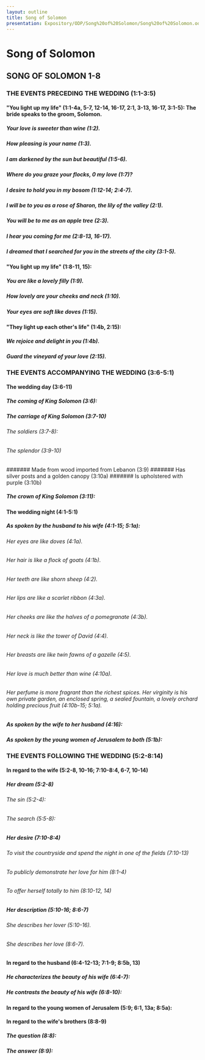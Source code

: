 ```yaml
---
layout: outline
title: Song of Solomon
presentation: Expository/ODP/Song%20of%20Solomon/Song%20of%20Solomon.odp
---
```

# Song of Solomon
## SONG OF SOLOMON 1-8
###  THE EVENTS PRECEDING THE WEDDING (1:1-3:5) 
####  \"You light up my life\" (1:1-4a, 5-7, 12-14, 16-17, 2:1, 3-13, 16-17, 3:1-5): The bride speaks to the groom, Solomon. 
#####  Your love is sweeter than wine (1:2). 
#####  How pleasing is your name (1:3). 
#####  I am darkened by the sun but beautiful (1:5-6). 
#####  Where do you graze your flocks, 0 my love (1:7)? 
#####  I desire to hold you in my bosom (1:12-14; 2:4-7). 
#####  I will be to you as a rose of Sharon, the lily of the valley (2:1). 
#####  You will be to me as an apple tree (2:3). 
#####  I hear you coming for me (2:8-13, 16-17). 
#####  I dreamed that I searched for you in the streets of the city (3:1-5).
####  \"You light up my life\" (1:8-11, 15): 
#####  You are like a lovely filly (1:9). 
#####  How lovely are your cheeks and neck (1:10). 
#####  Your eyes are soft like doves (1:15). 
####  \"They light up each other\'s life\" (1:4b, 2:15): 
#####  We rejoice and delight in you (1:4b). 
#####  Guard the vineyard of your love (2:15). 
###  THE EVENTS ACCOMPANYING THE WEDDING (3:6-5:1) 
####  The wedding day (3:6-11) 
#####  The coming of King Solomon (3:6): 
#####  The carriage of King Solomon (3:7-10) 
######  The soldiers (3:7-8): 
######  The splendor (3:9-10) 
#######  Made from wood imported from Lebanon (3:9) 
#######  Has silver posts and a golden canopy (3:10a) 
#######  Is upholstered with purple (3:10b) 
#####  The crown of King Solomon (3:11): 
####  The wedding night (4:1-5:1) 
#####  As spoken by the husband to his wife (4:1-15; 5:1a): 
######  Her eyes are like doves (4:1a). 
######  Her hair is like a flock of goats (4:1b). 
######  Her teeth are like shorn sheep (4:2). 
######  Her lips are like a scarlet ribbon (4:3a). 
######  Her cheeks are like the halves of a pomegranate (4:3b). 
######  Her neck is like the tower of David (4:4). 
######  Her breasts are like twin fawns of a gazelle (4:5). 
######  Her love is much better than wine (4:10a). 
######  Her perfume is more fragrant than the richest spices. Her virginity is his own private garden, an enclosed spring, a sealed fountain, a lovely orchard holding precious fruit (4:10b-15; 5:1a). 
#####  As spoken by the wife to her husband (4:16): 
#####  As spoken by the young women of Jerusalem to both (5:1b): 
###  THE EVENTS FOLLOWING THE WEDDING (5:2-8:14) 
####  In regard to the wife (5:2-8, 10-16; 7:10-8:4, 6-7, 10-14) 
#####  Her dream (5:2-8) 
######  The sin (5:2-4): 
######  The search (5:5-8): 
#####  Her desire (7:10-8:4) 
######  To visit the countryside and spend the night in one of the fields (7:10-13) 
######  To publicly demonstrate her love for him (8:1-4) 
######  To offer herself totally to him (8:10-12, 14) 
#####  Her description (5:10-16; 8:6-7) 
######  She describes her lover (5:10-16). 
######  She describes her love (8:6-7). 
####  In regard to the husband (6:4-12-13; 7:1-9; 8:5b, 13) 
#####  He characterizes the beauty of his wife (6:4-7): 
#####  He contrasts the beauty of his wife (6:8-10): 
####  In regard to the young women of Jerusalem (5:9; 6:1, 13a; 8:5a): 
####  In regard to the wife\'s brothers (8:8-9) 
#####  The question (8:8): 
#####  The answer (8:9): 
